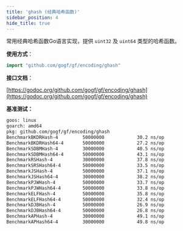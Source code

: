 ```yaml
---
title: 'ghash (经典哈希函数)'
sidebar_position: 4
hide_title: true
---
```


常用经典哈希函数Go语言实现，提供 `uint32` 及 `uint64` 类型的哈希函数。

**使用方式**：

```go
import "github.com/gogf/gf/encoding/ghash"

```

**接口文档**：

[https://godoc.org/github.com/gogf/gf/encoding/ghash](https://godoc.org/github.com/gogf/gf/encoding/ghash)

**基准测试：**

```html
goos: linux
goarch: amd64
pkg: github.com/gogf/gf/encoding/ghash
BenchmarkBKDRHash-4         50000000            30.2 ns/op
BenchmarkBKDRHash64-4       50000000            27.2 ns/op
BenchmarkSDBMHash-4         30000000            40.5 ns/op
BenchmarkSDBMHash64-4       50000000            43.1 ns/op
BenchmarkRSHash-4           30000000            37.8 ns/op
BenchmarkSRSHash64-4        50000000            33.5 ns/op
BenchmarkJSHash-4           50000000            37.1 ns/op
BenchmarkJSHash64-4         30000000            38.2 ns/op
BenchmarkPJWHash-4          50000000            33.7 ns/op
BenchmarkPJWHash64-4        50000000            33.8 ns/op
BenchmarkELFHash-4          50000000            35.8 ns/op
BenchmarkELFHash64-4        50000000            32.4 ns/op
BenchmarkDJBHash-4          50000000            26.9 ns/op
BenchmarkDJBHash64-4        50000000            26.8 ns/op
BenchmarkAPHash-4           30000000            49.1 ns/op
BenchmarkAPHash64-4         30000000            49.8 ns/op

```